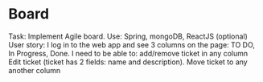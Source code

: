 # Board
Task: Implement Agile board.
Use: Spring, mongoDB, ReactJS (optional)
User story: I log in to the web app and see 3 columns on the page: TO DO, In Progress, Done. I need to be able to: add/remove ticket in any column
Edit ticket (ticket has 2 fields: name and description). Move ticket to any another column
